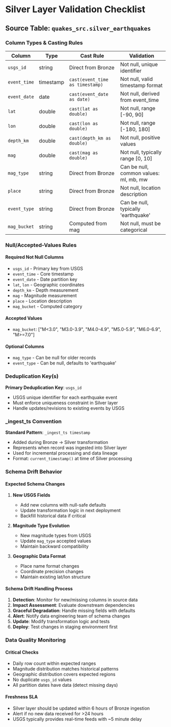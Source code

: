 # Silver Layer Validation Checklist

## Source Table: `quakes_src.silver_earthquakes`

### Column Types & Casting Rules

| Column | Type | Cast Rule | Validation |
|--------|------|-----------|------------|
| `usgs_id` | string | Direct from Bronze | Not null, unique identifier |
| `event_time` | timestamp | `cast(event_time as timestamp)` | Not null, valid timestamp format |
| `event_date` | date | `cast(event_date as date)` | Not null, derived from event_time |
| `lat` | double | `cast(lat as double)` | Not null, range [-90, 90] |
| `lon` | double | `cast(lon as double)` | Not null, range [-180, 180] |
| `depth_km` | double | `cast(depth_km as double)` | Not null, positive values |
| `mag` | double | `cast(mag as double)` | Not null, typically range [0, 10] |
| `mag_type` | string | Direct from Bronze | Can be null, common values: ml, mb, mw |
| `place` | string | Direct from Bronze | Not null, location description |
| `event_type` | string | Direct from Bronze | Can be null, typically 'earthquake' |
| `mag_bucket` | string | Computed from mag | Not null, must be categorical |

### Null/Accepted-Values Rules

#### Required Not Null Columns
- `usgs_id` - Primary key from USGS
- `event_time` - Core timestamp
- `event_date` - Date partition key  
- `lat`, `lon` - Geographic coordinates
- `depth_km` - Depth measurement
- `mag` - Magnitude measurement
- `place` - Location description
- `mag_bucket` - Computed category

#### Accepted Values
- `mag_bucket`: ["M<3.0", "M3.0-3.9", "M4.0-4.9", "M5.0-5.9", "M6.0-6.9", "M>=7.0"]

#### Optional Columns
- `mag_type` - Can be null for older records
- `event_type` - Can be null, defaults to 'earthquake'

### Deduplication Key(s)

**Primary Deduplication Key**: `usgs_id`
- USGS unique identifier for each earthquake event
- Must enforce uniqueness constraint in Silver layer
- Handle updates/revisions to existing events by USGS

### _ingest_ts Convention

**Standard Pattern**: `_ingest_ts timestamp`
- Added during Bronze → Silver transformation
- Represents when record was ingested into Silver layer
- Used for incremental processing and data lineage
- Format: `current_timestamp()` at time of Silver processing

### Schema Drift Behavior

#### Expected Schema Changes
1. **New USGS Fields**
   - Add new columns with null-safe defaults
   - Update transformation logic in next deployment
   - Backfill historical data if critical

2. **Magnitude Type Evolution** 
   - New magnitude types from USGS
   - Update `mag_type` accepted values
   - Maintain backward compatibility

3. **Geographic Data Format**
   - Place name format changes
   - Coordinate precision changes  
   - Maintain existing lat/lon structure

#### Schema Drift Handling Process
1. **Detection**: Monitor for new/missing columns in source data
2. **Impact Assessment**: Evaluate downstream dependencies
3. **Graceful Degradation**: Handle missing fields with defaults
4. **Alert**: Notify data engineering team of schema changes
5. **Update**: Modify transformation logic and tests
6. **Deploy**: Test changes in staging environment first

### Data Quality Monitoring

#### Critical Checks
- Daily row count within expected ranges
- Magnitude distribution matches historical patterns
- Geographic distribution covers expected regions
- No duplicate `usgs_id` values
- All partition dates have data (detect missing days)

#### Freshness SLA
- Silver layer should be updated within 6 hours of Bronze ingestion
- Alert if no new data received for >24 hours
- USGS typically provides real-time feeds with ~5 minute delay